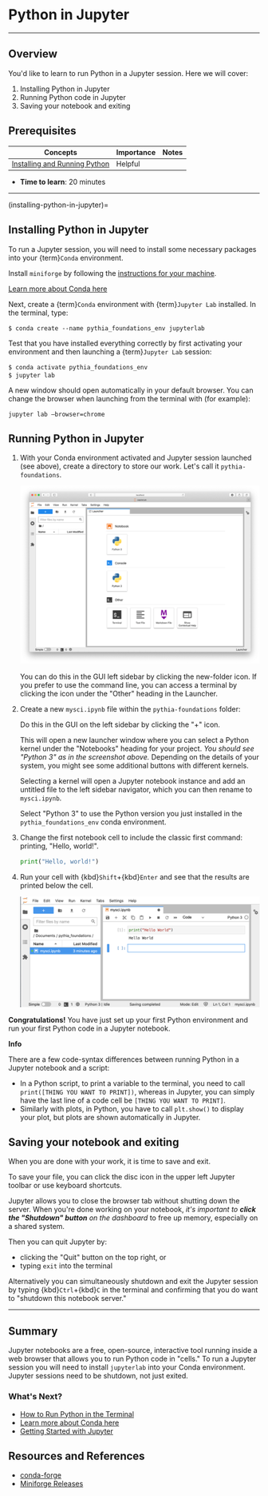 # Python in Jupyter

---

## Overview

You'd like to learn to run Python in a Jupyter session. Here we will cover:

1.  Installing Python in Jupyter
2.  Running Python code in Jupyter
3.  Saving your notebook and exiting

## Prerequisites

| Concepts                                                                                                  | Importance | Notes |
| --------------------------------------------------------------------------------------------------------- | ---------- | ----- |
| [Installing and Running Python](https://foundations.projectpythia.org/foundations/how-to-run-python.html) | Helpful    |       |

- **Time to learn**: 20 minutes

---

(installing-python-in-jupyter)=

## Installing Python in Jupyter

To run a Jupyter session, you will need to install some necessary packages into your {term}`Conda` environment.

Install `miniforge` by following the [instructions for your machine](https://github.com/conda-forge/miniforge).

[Learn more about Conda here](conda.md)

Next, create a {term}`Conda` environment with {term}`Jupyter Lab` installed. In the terminal, type:

```
$ conda create --name pythia_foundations_env jupyterlab
```

Test that you have installed everything correctly by first activating your environment and then launching a {term}`Jupyter Lab` session:

```
$ conda activate pythia_foundations_env
$ jupyter lab
```

A new window should open automatically in your default browser. You can change the browser when launching from the terminal with (for example):

```
jupyter lab —browser=chrome
```

## Running Python in Jupyter

1. With your Conda environment activated and Jupyter session launched (see above), create a directory to store our work. Let's call it `pythia-foundations`.

   ![Jupyter GUI](../images/jupyter_gui.png)

   You can do this in the GUI left sidebar by clicking the new-folder icon. If you prefer to use the command line, you can access a terminal by clicking the icon under the "Other" heading in the Launcher.

2. Create a new `mysci.ipynb` file within the `pythia-foundations` folder:

   Do this in the GUI on the left sidebar by clicking the "+" icon.

   This will open a new launcher window where you can select a Python kernel under the "Notebooks" heading for your project. _You should see "Python 3" as in the screenshot above._ Depending on the details of your system, you might see some additional buttons with different kernels.

   Selecting a kernel will open a Jupyter notebook instance and add an untitled file to the left sidebar navigator, which you can then rename to `mysci.ipynb`.

   Select "Python 3" to use the Python version you just installed in the `pythia_foundations_env` conda environment.

3. Change the first notebook cell to include the classic first command: printing, "Hello, world!".

   ```python
   print("Hello, world!")
   ```

4. Run your cell with {kbd}`Shift`\+{kbd}`Enter` and see that the results are printed below the cell.

   ![Jupyter - Hello World](../images/mysci.png)

**Congratulations!** You have just set up your first Python environment and run your first Python code in a Jupyter notebook.

<div class="admonition alert alert-info">
    <p class="admonition-title" style="font-weight:bold">Info</p>
    There are a few code-syntax differences between running Python in a Jupyter notebook and a script:
    <ul>
        <li>In a Python script, to print a variable to the terminal, you need to call <code>print([THING YOU WANT TO PRINT])</code>, whereas in Jupyter, you can simply have the last line of a code cell be <code>[THING YOU WANT TO PRINT]</code>.</li>
        <li>Similarly with plots, in Python, you have to call <code>plt.show()</code> to display your plot, but plots are shown automatically in Jupyter.</li>
    </ul>
</div>

## Saving your notebook and exiting

When you are done with your work, it is time to save and exit.

To save your file, you can click the disc icon in the upper left Jupyter toolbar or use keyboard shortcuts.

Jupyter allows you to close the browser tab without shutting down the server. When you're done working on your notebook, _it's important to **click the "Shutdown" button** on the dashboard_ to free up memory, especially on a shared system.

Then you can quit Jupyter by:

- clicking the "Quit" button on the top right, or
- typing `exit` into the terminal

Alternatively you can simultaneously shutdown and exit the Jupyter session by typing
{kbd}`Ctrl`\+{kbd}`C` in the terminal and confirming that you do want to
"shutdown this notebook server."

---

## Summary

Jupyter notebooks are a free, open-source, interactive tool running inside a web browser that allows you to run Python code in "cells." To run a Jupyter session you will need to install `jupyterlab` into your Conda environment. Jupyter sessions need to be shutdown, not just exited.

### What's Next?

- [How to Run Python in the Terminal](terminal.md)
- [Learn more about Conda here](conda.md)
- [Getting Started with Jupyter](getting-started-jupyter)

## Resources and References

- [conda-forge](https://conda-forge.org)
- [Miniforge Releases](https://conda-forge.org/miniforge/)
